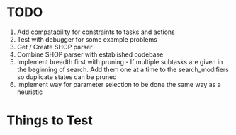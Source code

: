 # TODO
1. Add compatability for constraints to tasks and actions
2. Test with debugger for some example problems
3. Get / Create SHOP parser
4. Combine SHOP parser with established codebase
5. Implement breadth first with pruning - If multiple subtasks are given in the beginning of search. Add them one at a time to the search_modifiers so duplicate states can be pruned
6. Implement way for parameter selection to be done the same way as a heuristic


# Things to Test
